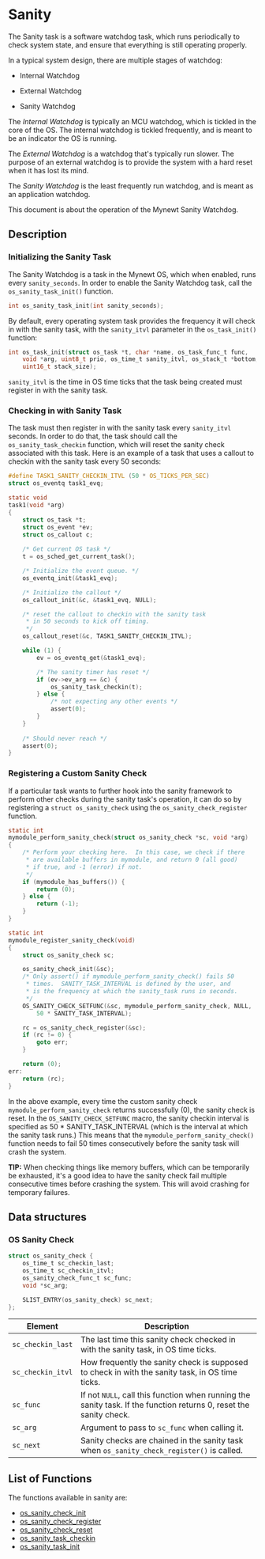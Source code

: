 # Sanity

The Sanity task is a software watchdog task, which runs periodically to check
system state, and ensure that everything is still operating properly.

In a typical system design, there are multiple stages of watchdog: 

* Internal Watchdog

* External Watchdog 

* Sanity Watchdog 

The _Internal Watchdog_ is typically an MCU watchdog, which is tickled in 
the core of the OS.  The internal watchdog is tickled frequently, and is 
meant to be an indicator the OS is running.

The _External Watchdog_ is a watchdog that's typically run slower.  The 
purpose of an external watchdog is to provide the system with a hard reset
when it has lost its mind.  

The _Sanity Watchdog_ is the least frequently run watchdog, and is meant as 
an application watchdog.  

This document is about the operation of the Mynewt Sanity Watchdog.

## Description

### Initializing the Sanity Task

The Sanity Watchdog is a task in the Mynewt OS, which when enabled, runs 
every `sanity_seconds`.  In order to enable the Sanity Watchdog task, 
call the `os_sanity_task_init()` function.

```c
int os_sanity_task_init(int sanity_seconds);
```

By default, every operating system task provides the frequency it will 
check in with the sanity task, with the `sanity_itvl` parameter in the 
`os_task_init()` function:

```c
int os_task_init(struct os_task *t, char *name, os_task_func_t func, 
    void *arg, uint8_t prio, os_time_t sanity_itvl, os_stack_t *bottom,
    uint16_t stack_size);
```

`sanity_itvl` is the time in OS time ticks that the task being created 
must register in with the sanity task.  

### Checking in with Sanity Task

The task must then register in with the sanity task every `sanity_itvl` 
seconds.  In order to do that, the task should call the `os_sanity_task_checkin`
function, which will reset the sanity check associated with this task.
Here is an example of a task that uses a callout to checkin with the 
sanity task every 50 seconds:

```c
#define TASK1_SANITY_CHECKIN_ITVL (50 * OS_TICKS_PER_SEC) 
struct os_eventq task1_evq;

static void
task1(void *arg)
{
    struct os_task *t;
    struct os_event *ev;
    struct os_callout c;
    
    /* Get current OS task */
    t = os_sched_get_current_task();

    /* Initialize the event queue. */
    os_eventq_init(&task1_evq);

    /* Initialize the callout */
    os_callout_init(&c, &task1_evq, NULL);

    /* reset the callout to checkin with the sanity task 
     * in 50 seconds to kick off timing.
     */
    os_callout_reset(&c, TASK1_SANITY_CHECKIN_ITVL);

    while (1) {
        ev = os_eventq_get(&task1_evq);

        /* The sanity timer has reset */
        if (ev->ev_arg == &c) {
            os_sanity_task_checkin(t);
        } else {
            /* not expecting any other events */
            assert(0);
        }
    }
    
    /* Should never reach */
    assert(0);
}
```

### Registering a Custom Sanity Check

If a particular task wants to further hook into the sanity framework to 
perform other checks during the sanity task's operation, it can do so by
registering a `struct os_sanity_check` using the `os_sanity_check_register`
function.

```c
static int 
mymodule_perform_sanity_check(struct os_sanity_check *sc, void *arg)
{
    /* Perform your checking here.  In this case, we check if there 
     * are available buffers in mymodule, and return 0 (all good)
     * if true, and -1 (error) if not.
     */
    if (mymodule_has_buffers()) {
        return (0);
    } else {
        return (-1);
    }
}

static int 
mymodule_register_sanity_check(void)
{
    struct os_sanity_check sc;

    os_sanity_check_init(&sc);
    /* Only assert() if mymodule_perform_sanity_check() fails 50 
     * times.  SANITY_TASK_INTERVAL is defined by the user, and 
     * is the frequency at which the sanity_task runs in seconds.
     */
    OS_SANITY_CHECK_SETFUNC(&sc, mymodule_perform_sanity_check, NULL, 
        50 * SANITY_TASK_INTERVAL);

    rc = os_sanity_check_register(&sc);
    if (rc != 0) {
        goto err;
    } 

    return (0);
err:
    return (rc);
}
```

In the above example, every time the custom sanity check 
`mymodule_perform_sanity_check` returns successfully (0), 
the sanity check is reset.  In the `OS_SANITY_CHECK_SETFUNC` macro,
the sanity checkin interval is specified as 50 * SANITY_TASK_INTERVAL 
(which is the interval at which the sanity task runs.)  This means 
that the `mymodule_perform_sanity_check()` function needs to fail
50 times consecutively before the sanity task will crash the system.

**TIP:**  When checking things like memory buffers, which can be temporarily 
be exhausted, it's a good idea to have the sanity check fail multiple 
consecutive times before crashing the system.  This will avoid crashing
for temporary failures.

## Data structures

### OS Sanity Check 

```c
struct os_sanity_check {
    os_time_t sc_checkin_last;
    os_time_t sc_checkin_itvl;
    os_sanity_check_func_t sc_func;
    void *sc_arg; 

    SLIST_ENTRY(os_sanity_check) sc_next;
};
```


| **Element** | **Description** |
|-----------|-------------|
| `sc_checkin_last` | The last time this sanity check checked in with the sanity task, in OS time ticks. |
| `sc_checkin_itvl` | How frequently the sanity check is supposed to check in with the sanity task, in OS time ticks. |
| `sc_func` | If not `NULL`, call this function when running the sanity task.  If the function returns 0, reset the sanity check. |
| `sc_arg` | Argument to pass to `sc_func` when calling it. |
| `sc_next` | Sanity checks are chained in the sanity task when `os_sanity_check_register()` is called. |


## List of Functions

The functions available in sanity are:

* [os_sanity_check_init](os_sanity_check_init.md)
* [os_sanity_check_register](os_sanity_check_register.md)
* [os_sanity_check_reset](os_sanity_check_reset.md)
* [os_sanity_task_checkin](os_sanity_task_checkin.md)
* [os_sanity_task_init](os_sanity_task_init.md)
